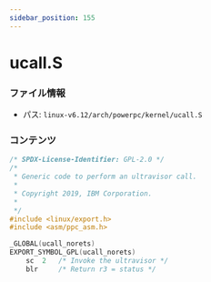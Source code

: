 ```yaml
---
sidebar_position: 155
---
```

# ucall.S

### ファイル情報

- パス: `linux-v6.12/arch/powerpc/kernel/ucall.S`

### コンテンツ

```S
/* SPDX-License-Identifier: GPL-2.0 */
/*
 * Generic code to perform an ultravisor call.
 *
 * Copyright 2019, IBM Corporation.
 *
 */
#include <linux/export.h>
#include <asm/ppc_asm.h>

_GLOBAL(ucall_norets)
EXPORT_SYMBOL_GPL(ucall_norets)
	sc	2	/* Invoke the ultravisor */
	blr		/* Return r3 = status */

```
